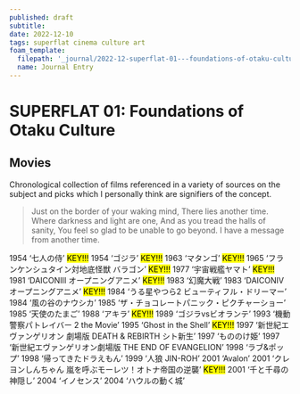 ```yaml
---
published: draft
subtitle:
date: 2022-12-10
tags: superflat cinema culture art
foam_template:
  filepath: '_journal/2022-12-superflat-01---foundations-of-otaku-culture.md'
  name: Journal Entry
---
```


# SUPERFLAT 01: Foundations of Otaku Culture

## Movies

Chronological collection of films referenced in a variety of sources on the subject and picks which I personally think are signifiers of the concept.

>Just on the border of your waking mind,
There lies another time.
Where darkness and light are one,
And as you tread the halls of sanity,
You feel so glad to be unable to go beyond.
I have a message from another time.

1954 ‘七人の侍’ <mark style="background-color: #FFFF00">KEY!!!</mark>
1954 ‘ゴジラ’ <mark style="background-color: #FFFF00">KEY!!!</mark>
1963 ‘マタンゴ’ <mark style="background-color: #FFFF00">KEY!!!</mark>
1965 ‘フランケンシュタイン対地底怪獣 バラゴン’ <mark style="background-color: #FFFF00">KEY!!!</mark>
1977 ‘宇宙戦艦ヤマト’ <mark style="background-color: #FFFF00">KEY!!!</mark>
1981 ‘DAICONⅢ オープニングアニメ’ <mark style="background-color: #FFFF00">KEY!!!</mark>
1983 ‘幻魔大戦’
1983 ‘DAICONⅣ オープニングアニメ’ <mark style="background-color: #FFFF00">KEY!!!</mark>
1984 ‘うる星やつら2 ビューティフル・ドリーマー’ 
1984 ‘風の谷のナウシカ’
1985 ‘ザ・チョコレートパニック・ピクチャーショー’
1985 ‘天使のたまご’
1988 ‘アキラ’ <mark style="background-color: #FFFF00">KEY!!!</mark>
1989 ‘ゴジラvsビオランテ’
1993 ‘機動警察パトレイバー 2 the Movie’
1995 ‘Ghost in the Shell’ <mark style="background-color: #FFFF00">KEY!!!</mark>
1997 ‘新世紀エヴァンゲリオン 劇場版 DEATH & REBIRTH シト新生’
1997 ‘もののけ姫’
1997 ‘新世紀エヴァンゲリオン劇場版 THE END OF EVANGELION’
1998 ‘ラブ&ポップ’
1998 ‘帰ってきたドラえもん’ 
1999 ‘人狼 JIN-ROH’
2001 ‘Avalon’
2001 ‘クレヨンしんちゃん 嵐を呼ぶモーレツ！オトナ帝国の逆襲’  <mark style="background-color: #FFFF00">KEY!!!</mark>
2001 ‘千と千尋の神隠し’
2004 ‘イノセンス’
2004 ‘ハウルの動く城’
